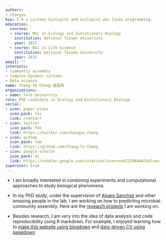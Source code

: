 ```yaml
---
authors:
- changyu
bio: I'm a systems biologist and ecologist who loves programming.
education:
  courses:
  - course: MSc in Ecology and Evolutionary Biology
    institution: National Taiwan University
    year: 2017
  - course: BSc in Life Science
    institution: National Taiwan University
    year: 2015
email: ""
interests:
- Community assembly
- Complex dynamic systems
- Data science
name: Chang-Yu Chang 張昌祐
organizations:
- name: Yale University
role: PhD candidate in Ecology and Evolutionary Biology
social:
- icon: paper-plane
  icon_pack: fas
  link: /contact
- icon: twitter
  icon_pack: fab
  link: https://twitter.com/changyu_chang
- icon: github
  icon_pack: fab
  link: https://github.com/Chang-Yu-Chang
- icon: google-scholar
  icon_pack: ai
  link: https://scholar.google.com/citations?user=vwkZIIMAAAAJ&hl=en
superuser: true
---
```


- I am broadly interested in combining experiments and computational approaches to study biological phenomena. 

- In my PhD study, under the supervision of [Alvaro Sanchez](http://www.sanchezlaboratory.com/) and other amazing people in the lab, I am working on how to predicting microbial community assembly. Here are the [research projects](https://www.changyuchang.name/projects/) I am working on. 

- Besides research, I am very into the idea of data analysis and code reproducibility using R markdown. For example, I enjoyed learning how to [make this website using blogdown](https://www.changyuchang.name/post/2018-03-08-how-to-build-up-this-website/) and [data-driven CV using pagedown](https://www.changyuchang.name/post/2019-11-03-data-driven-cv/). 
